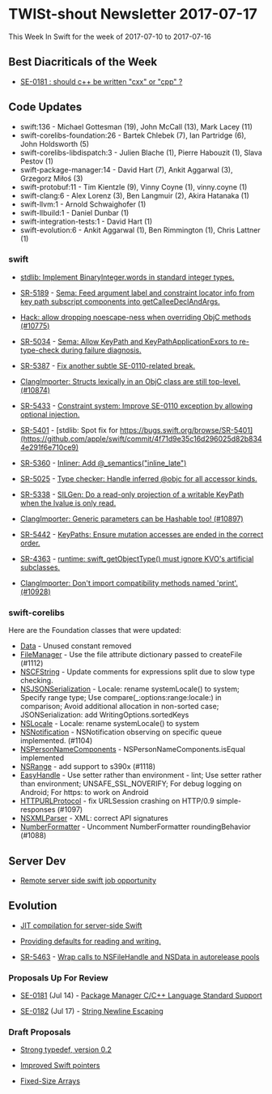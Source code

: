 # TWISt-shout Newsletter 2017-07-17
This Week In Swift for the week of 2017-07-10 to 2017-07-16

## Best Diacriticals of the Week

* [SE-0181 : should c++ be written "cxx" or	"cpp" ?](https://lists.swift.org/pipermail/swift-evolution/Week-of-Mon-20170710/038051.html)

## Code Updates

* swift:136 - Michael Gottesman (19), John McCall (13), Mark Lacey (11)
* swift-corelibs-foundation:26 - Bartek Chlebek (7), Ian Partridge (6), John Holdsworth (5)
* swift-corelibs-libdispatch:3 - Julien Blache (1), Pierre Habouzit (1), Slava Pestov (1)
* swift-package-manager:14 - David Hart (7), Ankit Aggarwal (3), Grzegorz Miłoś (3)
* swift-protobuf:11 - Tim Kientzle (9), Vinny Coyne (1), vinny.coyne (1)
* swift-clang:6 - Alex Lorenz (3), Ben Langmuir (2), Akira Hatanaka (1)
* swift-llvm:1 - Arnold Schwaighofer (1)
* swift-llbuild:1 - Daniel Dunbar (1)
* swift-integration-tests:1 - David Hart (1)
* swift-evolution:6 - Ankit Aggarwal (1), Ben Rimmington (1), Chris Lattner (1)

### swift

* [stdlib: Implement BinaryInteger.words in standard integer types.](https://github.com/apple/swift/commit/7836268d45fd6a808d544e18bef6ee6054b840bb)

* [SR-5189](https://bugs.swift.org/browse/SR-5189) - [Sema: Feed argument label and constraint locator info from key path subscript components into getCalleeDeclAndArgs.](https://github.com/apple/swift/commit/6ad01d63f6a68cd960ed9055effac58f704f204d)

* [Hack: allow dropping noescape-ness when overriding ObjC methods (#10775)](https://github.com/apple/swift/commit/1ab51ea3bdcb027890798d0644197a6fff1245dd)

* [SR-5034](https://bugs.swift.org/browse/SR-5034) - [Sema: Allow KeyPath and KeyPathApplicationExprs to re-type-check during failure diagnosis.](https://github.com/apple/swift/commit/51672d3bbf10e56eb9fdffd2736b113fd4144463)

* [SR-5387](https://bugs.swift.org/browse/SR-5387) - [Fix another subtle SE-0110-related break.](https://github.com/apple/swift/commit/8d9f97cdc5e2fbb92f7f1af6bed79cb3e4c83800)

* [ClangImporter: Structs lexically in an ObjC class are still top-level. (#10874)](https://github.com/apple/swift/commit/85019e8d3d509bcfce4e9de387a3607c2de4643d)

* [SR-5433](https://bugs.swift.org/browse/SR-5433) - [Constraint system: Improve SE-0110 exception by allowing optional injection.](https://github.com/apple/swift/commit/8605b29951cf27c36c1bb26b548efe1c754e9927)

* [SR-5401](https://bugs.swift.org/browse/SR-5401) - [stdlib: Spot fix for https://bugs.swift.org/browse/SR-5401](https://github.com/apple/swift/commit/4f71d9e35c16d296025d82b8344e291f6e710ce9)

* [SR-5360](https://bugs.swift.org/browse/SR-5360) - [Inliner: Add @_semantics("inline_late")](https://github.com/apple/swift/commit/a4403020882dbe48fd774fb2047df8e325989949)

* [SR-5025](https://bugs.swift.org/browse/SR-5025) - [Type checker: Handle inferred @objc for all accessor kinds.](https://github.com/apple/swift/commit/ff7bfa8b29a7c2af8340b618fa0b2d68a069f6e0)

* [SR-5338](https://bugs.swift.org/browse/SR-5338) - [SILGen: Do a read-only projection of a writable KeyPath when the lvalue is only read.](https://github.com/apple/swift/commit/eb1231b722714dd6bb046a205056658c11131751)

* [ClangImporter: Generic parameters can be Hashable too! (#10897)](https://github.com/apple/swift/commit/a17f08a2fd6901918cada0df5864767f2e603451)

* [SR-5442](https://bugs.swift.org/browse/SR-5442) - [KeyPaths: Ensure mutation accesses are ended in the correct order.](https://github.com/apple/swift/commit/34ec20c0e4202332fbaa559379f61bec4cf5703a)

* [SR-4363](https://bugs.swift.org/browse/SR-4363) - [runtime: swift_getObjectType() must ignore KVO's artificial subclasses.](https://github.com/apple/swift/commit/05de18dc0a2d563854969db09f1418f52e233a0a)

* [ClangImporter: Don't import compatibility methods named 'print'. (#10928)](https://github.com/apple/swift/commit/663c4f9524dfbae9a83d4f67195dde35f1538fe8)

### swift-corelibs

Here are the Foundation classes that were updated:

* [Data](https://github.com/apple/swift-corelibs-foundation/commits/master/Foundation/Data.swift) - Unused constant removed
* [FileManager](https://github.com/apple/swift-corelibs-foundation/commits/master/Foundation/FileManager.swift) - Use the file attribute dictionary passed to createFile (#1112)
* [NSCFString](https://github.com/apple/swift-corelibs-foundation/commits/master/Foundation/NSCFString.swift) - Update comments for expressions split due to slow type checking.
* [NSJSONSerialization](https://github.com/apple/swift-corelibs-foundation/commits/master/Foundation/NSJSONSerialization.swift) - Locale: rename systemLocale() to system; Specify range type; Use compare(_:options:range:locale:) in comparison; Avoid additional allocation in non-sorted case; JSONSerialization: add WritingOptions.sortedKeys
* [NSLocale](https://github.com/apple/swift-corelibs-foundation/commits/master/Foundation/NSLocale.swift) - Locale: rename systemLocale() to system
* [NSNotification](https://github.com/apple/swift-corelibs-foundation/commits/master/Foundation/NSNotification.swift) - NSNotification observing on specific queue implemented. (#1104)
* [NSPersonNameComponents](https://github.com/apple/swift-corelibs-foundation/commits/master/Foundation/NSPersonNameComponents.swift) - NSPersonNameComponents.isEqual implemented
* [NSRange](https://github.com/apple/swift-corelibs-foundation/commits/master/Foundation/NSRange.swift) - add support to s390x (#1118)
* [EasyHandle](https://github.com/apple/swift-corelibs-foundation/commits/master/Foundation/NSURLSession/http/EasyHandle.swift) - Use setter rather than environment - lint; Use setter rather than environment; UNSAFE_SSL_NOVERIFY; For debug logging on Android; For https: to work on Android
* [HTTPURLProtocol](https://github.com/apple/swift-corelibs-foundation/commits/master/Foundation/NSURLSession/http/HTTPURLProtocol.swift) - fix URLSession crashing on HTTP/0.9 simple-responses (#1097)
* [NSXMLParser](https://github.com/apple/swift-corelibs-foundation/commits/master/Foundation/NSXMLParser.swift) - XML: correct API signatures
* [NumberFormatter](https://github.com/apple/swift-corelibs-foundation/commits/master/Foundation/NumberFormatter.swift) - Uncomment NumberFormatter roundingBehavior (#1088)

## Server Dev

* [Remote server side swift job opportunity](https://lists.swift.org/pipermail/swift-server-dev/Week-of-Mon-20170710/000622.html)

## Evolution

* [JIT compilation for server-side Swift](https://lists.swift.org/pipermail/swift-evolution/Week-of-Mon-20170710/037970.html)

* [Providing defaults for <Codable> reading and writing.](https://lists.swift.org/pipermail/swift-evolution/Week-of-Mon-20170710/037977.html)
	
* [SR-5463](https://bugs.swift.org/browse/SR-5463) - [Wrap calls to NSFileHandle and NSData in	autorelease pools](https://lists.swift.org/pipermail/swift-evolution/Week-of-Mon-20170710/038085.html)

### Proposals Up For Review

* [SE-0181](https://github.com/apple/swift-evolution/blob/master/proposals/0181-package-manager-cpp-language-version.md) (Jul 14) - [Package Manager C/C++ Language Standard Support](https://lists.swift.org/pipermail/swift-evolution-announce/2017-July/000389.html)

* [SE-0182](https://github.com/apple/swift-evolution/blob/master/proposals/0182-newline-escape-in-strings.md) (Jul 17) - [String Newline	Escaping](https://lists.swift.org/pipermail/swift-evolution-announce/2017-July/000390.html)
  
### Draft Proposals

* [Strong typedef, version 0.2](https://lists.swift.org/pipermail/swift-evolution/Week-of-Mon-20170710/038009.html)

* [Improved Swift pointers](https://lists.swift.org/pipermail/swift-evolution/Week-of-Mon-20170710/038013.html)

* [Fixed-Size Arrays](https://lists.swift.org/pipermail/swift-evolution/Week-of-Mon-20170710/037981.html)
